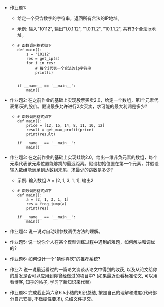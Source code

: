 - 作业题1: 
  - 给定一个只含数字的字符串，返回所有合法的IP地址。
  
  - 示例: 输入"10112", 输出"1.0.1.12", "1.0.11.2", "10.1.1.2", 共有3个合法ip地址。
  
  - ```
    # 函数调用格式如下
    def main():
        s = '10112'
        res = get_ip(s)
        for i in res:
            # 每个i代表一个合法的ip字符串
            print(i)
    
    
    if __name__ == '__main__':
        main()
    ```
    



- 作业题2: 在之前作业的基础上实现股票买卖2.0，给定一个数组，第i个元素代表第i天的股价。假设最多允许进行2次买卖，求可能的最大利润是多少?

  - ```
    # 函数调用格式如下
    def main():
        price = [12, 15, 14, 8, 11, 10, 12]
        result = get_max_profit(price)
        print(result)
    
    if __name__ == '__main__':
        main()
    ```





- 作业题3: 在之前作业的基础上实现蛙跳2.0，给出一维非负元素的数组，每个元素代表该元素位置能够跳的最远距离。假设初始位置在第一个元素，并假设输入数组能满足到达数组末尾，求最少的跳数是多少?

  - 示例: 输入数组 A = [2, 1, 3, 1, 1], 输出2

  - ```
    # 函数调用格式如下
    def main():
        a = [2, 1, 3, 1, 1]
        res = frog_jump(a)
        print(res)
    
    if __name__ == '__main__':
        main()
    ```





- 作业题4: 说一说对自动超参数调优方法的理解。





- 作业题5: 说一说你个人在某个模型训练过程中遇到的难题，如何解决和调优的?





- 作业题6: 如何设计一个"猜你喜欢"的推荐系统?





- 作业7: 说一说最近看过的一篇论文谈谈从论文中得到的收获, 以及从论文给你的启发是否可以应用到你曾经做过的项目中? (如果最近没看标准论文, 可以用看博客, 知乎的帖子, 学习了新知识来代替)






- 作业题8: 完成截止第六章6.5小结的知识总结, 按照自己的理解和进度(代码部分自己安排, 不做硬性要求), 总结文件提交。